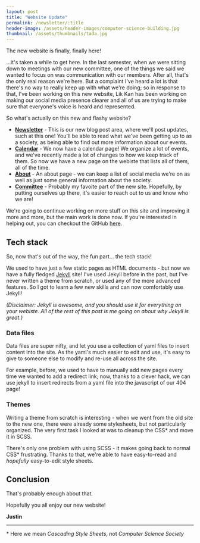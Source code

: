 ```yaml
---
layout: post
title: "Website Update"
permalink: /newsletter/:title
header-image: /assets/header-images/computer-science-building.jpg
thumbnail: /assets/thumbnails/tada.jpg
---
```


The new website is finally, finally here!

...it's taken a while to get here. In the last semester, when we were sitting
down to meetings with our new committee, one of the things we said we wanted
to focus on was communication with our members. After all, that's the only
real reason we're here. But a complaint I've heard a lot is that there's no
way to really keep up with what we're doing; so in response to that, I've
been working on this new website, Lik Kan has been working on making our
social media presence clearer and all of us are trying to make sure that
everyone's voice is heard and represented.

So what's actually on this new and flashy website?

- **[Newsletter](/newsletter)** - This is our new blog
  post area, where we'll post updates, such at this one! You'll be able to
  read what we've been getting up to as a society, as being able to find out
  more information about our events.
- **[Calendar](/calendar)** - We now have a calendar page!
  We organize a lot of events, and we've recently made a lot of changes to
  how we keep track of them. So now we have a new page on the webiste that
  lists all of them, all of the time.
- **[About](/about)** - An about page - we can keep a list
  of social media we're on as well as just some general information about
  the society.
- **[Committee](/committee)** - Probably my favoite part
  of the new site. Hopefully, by putting ourselves up there, it's easier to
  reach out to us and know who we are!

We're going to continue working on more stuff on this site and improving it
more and more, but the main work is done now. If you're interested in helping
out, you can checkout the GitHub [here](https://github.com/CSSUoB/cssuob.github.io/).

## Tech stack

So, now that's out of the way, the fun part... the tech stack!

We used to have just a few static pages as HTML documents - but now we have a
fully fledged [Jekyll](https://jekyllrb.com/) site! I've used Jekyll before in the past, but I've
never written a theme from scratch, or used any of the more advanced
features. So I got to learn a few new skills and can now comfortably use
Jekyll!

*(Disclaimer: Jekyll is awesome, and you should use it for everything on your
webiste. All of the rest of this post is me going on about why Jekyll is
great.)*

### Data files

Data files are super nifty, and let you use a collection of yaml files to
insert content into the site. As the yaml's much easier to edit and use, it's
easy to give to someone else to modify and re-use all across the site.

For example, before, we used to have to manually add new pages every time we
wanted to add a redirect link; now, thanks to a clever hack, we can use jekyll to
insert redirects from a yaml file into the javascript of our 404 page!

### Themes

Writing a theme from scratch is interesting - when we went from the old site
to the new one, there were already some stylesheets, but not particularly
organized. The very first task I looked at was to cleanup the CSS\* and move it
in SCSS.

There's only one problem with using SCSS - it makes going back to normal CSS\*
frustrating. Thanks to that, we're able to have easy-to-read and *hopefully*
easy-to-edit style sheets.

## Conclusion

That's probably enough about that.

Hopefully you all enjoy our new website!

**Justin**

---
\* Here we mean *Cascading Style Sheets*, not *Computer Science Society*
